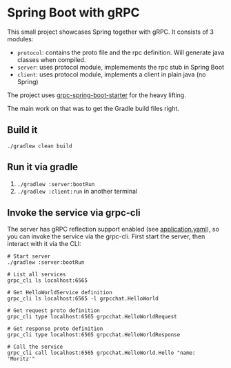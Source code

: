 # Spring Boot with gRPC

This small project showcases Spring together with gRPC. It consists of 3 modules:

* `protocol`: contains the proto file and the rpc definition. Will generate java classes when compiled.
* `server`: uses protocol module, implemements the rpc stub in Spring Boot
* `client`: uses protocol module, implements a client in plain java (no Spring)

The project uses [grpc-spring-boot-starter](https://github.com/LogNet/grpc-spring-boot-starter) for the heavy 
lifting.

The main work on that was to get the Gradle build files right.

## Build it

`./gradlew clean build`

## Run it via gradle

1. `./gradlew :server:bootRun`
1. `./gradlew :client:run` in another terminal

## Invoke the service via grpc-cli

The server has gRPC reflection support enabled (see [application.yaml](server/src/main/resources/application.yaml)),
so you can invoke the service via the grpc-cli. First start the server, then interact with it via the CLI:

```
# Start server
./gradlew :server:bootRun

# List all services
grpc_cli ls localhost:6565

# Get HelloWorldService definition
grpc_cli ls localhost:6565 -l grpcchat.HelloWorld

# Get request proto definition
grpc_cli type localhost:6565 grpcchat.HelloWorldRequest

# Get response proto definition
grpc_cli type localhost:6565 grpcchat.HelloWorldResponse

# Call the service
grpc_cli call localhost:6565 grpcchat.HelloWorld.Hello "name: 'Moritz'"
```
